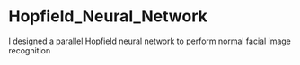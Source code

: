 # Hopfield_Neural_Network
I designed a parallel Hopfield neural network to perform normal facial image recognition
